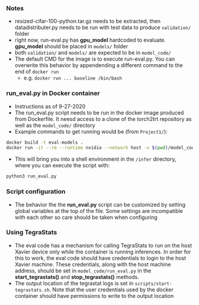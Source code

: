 ### Notes
- resized-cifar-100-python.tar.gz needs to be extracted, then datadistributer.py needs to be run with test data to produce `validation/` folder
- right now, run-eval.py has **gpu_model** hardcoded to evaluate. **gpu_model** should be placed in `models/` folder
- both `validation/` and `models/` are expected to be in `model_code/`
- The default CMD for the image is to execute run-eval.py. You can overwrite this behavior by appendending a different command to the end of `docker run`
    - e.g. `docker run ... baseline /bin/bash`

### run_eval.py in Docker container
- Instructions as of 9-27-2020
- The run_eval.py script needs to be run in the docker image produced from Dockerfile. It neesd access to a clone of the torch2trt repository as well as the `model_code/` directory
- Example commands to get running would be (from `Project1/`):
```bash
docker build -t eval-models .
docker run -it --rm --runtime nvidia --network host -v $(pwd)/model_code:/infer -v $(pwd)/torch2trt:/torch2trt eval-models /bin/bash
```
- This will bring you into a shell environment in the `/infer` directory, where you can execute the script with:
```bash
python3 run_eval.py
```

### Script configuration
- The behavior the the **run_eval.py** script can be customized by setting global variables at the top of the file. Some settings are incompatible with each other so care should be taken when configuring


### Using TegraStats
- The eval code has a mechanism for calling TegraStats to run on the host Xavier device only while the container is running inferences. In order for this to work, the eval code should have credentials to login to the host Xavier machine. These credentials, along with the host machine address, should be set in `model_code/run_eval.py` in the **start_tegrastats()** and **stop_tegrastats()** methods.
- The output location of the tegrastat logs is set in `scripts/start-tegrastats.sh`. Note that the user credentials used by the docker container should have permissions to write to the output location
